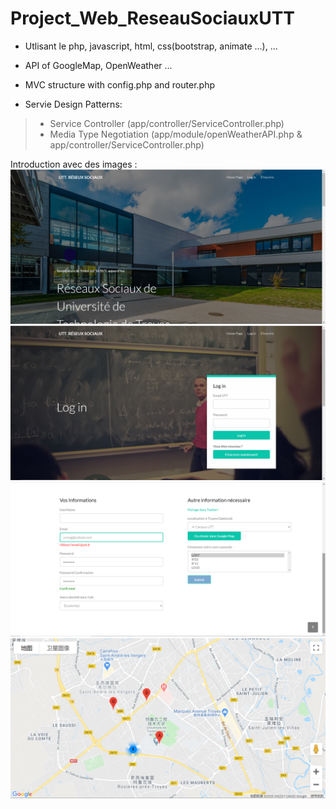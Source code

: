 # Project_Web_ReseauSociauxUTT

* Utlisant le php, javascript, html, css(bootstrap, animate ...), ...

* API of GoogleMap, OpenWeather ...

* MVC structure with config.php and router.php

* Servie Design Patterns: 
> * Service Controller (app/controller/ServiceController.php)
> * Media Type Negotiation (app/module/openWeatherAPI.php & app/controller/ServiceController.php)


Introduction avec des images :
![image](https://github.com/therealdarkflamemaster/Project_Web_ReseauSociauxUTT/blob/master/public/images/mainpage.png)
![image](https://github.com/therealdarkflamemaster/Project_Web_ReseauSociauxUTT/blob/master/public/images/Login.png)
![image](https://github.com/therealdarkflamemaster/Project_Web_ReseauSociauxUTT/blob/master/public/images/register.png)
![image](https://github.com/therealdarkflamemaster/Project_Web_ReseauSociauxUTT/blob/master/public/images/GoogleApi.png)
